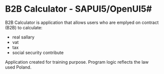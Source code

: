 # B2B Calculator - SAPUI5/OpenUI5#

B2B Calculator is application that allows users who are emplyed on contract (B2B) to calculate:

* real sallary 
* vat
* tax
* social security contribute

Application created for training purpose.
Program logic reflects the law used Poland.
